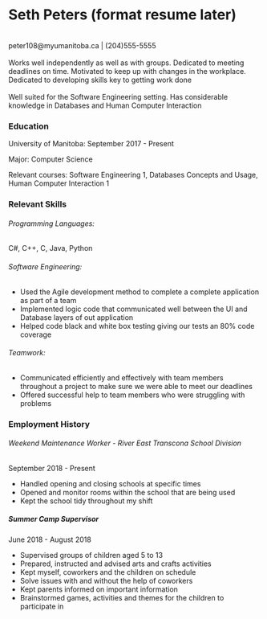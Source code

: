 # Seth Peters   (format resume later)
<br>
peter108@myumanitoba.ca | (204)555-5555
<br>
<br>
Works well independently as well as with groups. Dedicated to meeting deadlines on time. Motivated to keep up with changes in the workplace. Dedicated to developing skills key to getting work done
<br>
<br>
Well suited for the Software Engineering setting. Has considerable knowledge in Databases and Human Computer Interaction

### Education
University of Manitoba: September 2017 - Present

Major: Computer Science

Relevant courses: Software Engineering 1, Databases Concepts and Usage, Human Computer Interaction 1
### Relevant Skills
###### Programming Languages:
 C#, C++, C, Java, Python
###### Software Engineering:
* Used the Agile development method to complete a complete application as part of a team
* Implemented logic code that communicated well between the UI and Database layers of out application
* Helped code black and white box testing giving our tests an 80% code coverage

###### Teamwork:
* Communicated efficiently and effectively with team members throughout a project to make sure we were able to meet our deadlines
* Offered successful help to team members who were struggling with problems

### Employment History

###### Weekend Maintenance Worker - River East Transcona School Division
September 2018 - Present
* Handled opening and closing schools at specific times
* Opened and monitor rooms within the school that are being used
* Kept the school tidy throughout my shift

##### Summer Camp Supervisor
June 2018 - August 2018
* Supervised groups of children aged 5 to 13
* Prepared, instructed and advised arts and crafts activities
* Kept myself, coworkers and the children on schedule
* Solve issues with and without the help of coworkers
* Kept parents informed on important information
* Brainstormed games, activities and themes for the children to participate in
